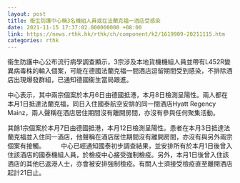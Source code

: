 ```yaml
---
layout: post
title: 衞生防護中心稱3名機組人員或在法蘭克福一酒店受感染
date: 2021-11-15 17:37:02.000000000 +08:00
link: https://news.rthk.hk/rthk/ch/component/k2/1619909-20211115.htm
categories: rthk
---
```


衞生防護中心公布流行病學調查顯示，3宗涉及本地貨機機組人員並帶有L452R變異病毒株的輸入個案，可能在德國法蘭克福一間酒店逗留期間受到感染，不排除酒店出現爆發群組，已通知德國衞生當局跟進。

中心表示，其中兩宗個案於本月6日由德國抵港，本月8日檢測呈陽性。兩人都在本月1日抵達法蘭克福，同日入住國泰航空安排的同一間酒店Hyatt Regency Mainz，兩人聲稱在酒店居住期間沒有離開房間，亦沒有參與任何聚集活動。

其餘1宗個案於本月7日由德國抵港，本月12日檢測呈陽性。患者在本月3日抵達法蘭克福並入住同一酒店，他聲稱在酒店居住期間沒有離開房間，亦沒有與另外兩宗個案有接觸。
　　 
中心已經通知國泰初步調查結果，並安排所有於本月1日後曾入住該酒店的國泰機組人員，於檢疫中心接受強制檢疫。另外，本月1日後曾入住該酒店的其他已返港人士，亦會被安排強制檢疫。有關人士須接受檢疫直至離開酒店起計21日止。
